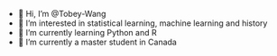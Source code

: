 - 👋 Hi, I’m @Tobey-Wang
- 👀 I’m interested in statistical learning, machine learning and history
- 🌱 I’m currently learning Python and R
- 💞️ I’m currently a master student in Canada

<!---
macartney-wang/macartney-wang is a ✨ special ✨ repository because its `README.md` (this file) appears on your GitHub profile.
You can click the Preview link to take a look at your changes.
--->
